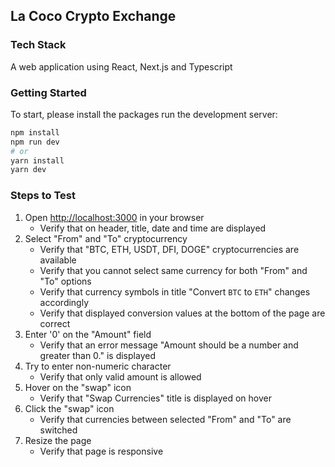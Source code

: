 ## La Coco Crypto Exchange

### Tech Stack
A web application using React, Next.js and Typescript

### Getting Started
To start, please install the packages run the development server:

```bash
npm install
npm run dev
# or
yarn install
yarn dev
```

### Steps to Test
1. Open [http://localhost:3000](http://localhost:3000) in your browser
    - Verify that on header, title, date and time are displayed
1. Select "From" and "To" cryptocurrency
    - Verify that "BTC, ETH, USDT, DFI, DOGE" cryptocurrencies are available
    - Verify that you cannot select same currency for both "From" and "To" options
    - Verify that currency symbols in title "Convert `BTC` to `ETH`" changes accordingly
    - Verify that displayed conversion values at the bottom of the page are correct
1. Enter '0' on the "Amount" field
    - Verify that an error message "Amount should be a number and greater than 0." is displayed
1. Try to enter non-numeric character
    - Verify that only valid amount is allowed
1. Hover on the "swap" icon
    - Verify that "Swap Currencies" title is displayed on hover
1. Click the "swap" icon
    - Verify that currencies between selected "From" and "To" are switched
1. Resize the page
    - Verify that page is responsive
